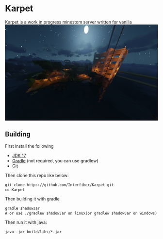 # Karpet
Karpet is a work in progress minestom server written for vanilla
![](./minecraft.png)

## Building
First install the following

   - [JDK 17](https://adoptium.net)
   - [Gradle](https://gradle.org) (not required, you can use gradlew)
   - [Git](https://git-scm.com)
    
Then clone this repo like below:
```shell
git clone https://github.com/Interfiber/Karpet.git
cd Karpet
```
Then building it with gradle
```shell
gradle shadowJar
# or use ./gradlew shadowJar on linux(or gradlew shadowJar on windows)
```
Then run it with java:
```shell
java -jar build/libs/*.jar
```

